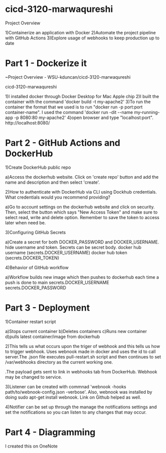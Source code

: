 # cicd-3120-marwaqureshi
Project Overview

1)Containerize an application with Docker
2)Automate the project pipeline with GitHub Actions
3)Explore usage of webhooks to keep production up to date

# Part 1 - Dockerize it

~Project Overview - WSU-kduncan/cicd-3120-marwaqureshi

cicd-3120-marwaqureshi

1)I installed docker through Docker Desktop for Mac Apple chip
2)I built the container with the command 'docker build -t my-apache2'
3)To run the container the format that we used is to run "docker run -p port:port container-name". I used the command 'docker run -dit --name my-running-app -p 8080:80 my-apache2'
4)open browser and type "localhost:port". http://localhost:8080/

# Part 2 - GitHub Actions and DockerHub


1)Create DockerHub public repo

a)Access the dockerhub website. Click on 'create repo' button and add the name and description and then select 'create'.


2)How to authenticate with DockerHub via CLI using Dockhub credentials. What credentials would you recommend providing?

a)Go to account settings on the dockerhub website and click on security. Then, select the button which says "New Access Token" and make sure to select read, write and delete option. Remember to save the token to access later when need be.

3)Configuring GitHub Secrets

a)Create a secret for both DOCKER_PASSWORD and DOCKER_USERNAME. hide username and token. Secrets can be secret body. 
docker hub username (secrets.DOCKER_USERNAME)
docker hub token (secrets.DOCKER_TOKEN)

4)Behavior of GitHub workflow

a)Workflow builds new image which then pushes to dockerhub each time a push is done to main
secrets.DOCKER_USERNAME
secrets.DOCKER_PASSWORD

# Part 3 - Deployment

1)Container restart script

a)Stops current container
b)Deletes containers
c)Runs new container 
d)pulls latest container/image from dockerhub

2)This tells us what occurs upon the triger of webhook and this tells us how to trigger webhook. Uses webnook made in docker and uses the id to call server.The .json file executes pull-restart.sh script and then continues to set /var/webhooks directory as the current working one.

.The payload gets sent to link in webhooks tab from DockerHub. Webhook may be changed to service. 

3)Listener can be created with commnad 'webnook -hooks path/to/webnook-config.json -verbose'. Also, webnook was installed by doing sudo apt-get install webnook. Link on Github helped as well.

4)Notifier can be set up through the manage the notifications settings and set the notifications so you can listen to any changes that may occur.

# Part 4 - Diagramming

I created this on OneNote

